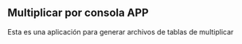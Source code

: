 ## Multiplicar por consola APP

Esta es una aplicación para generar archivos de tablas de multiplicar
